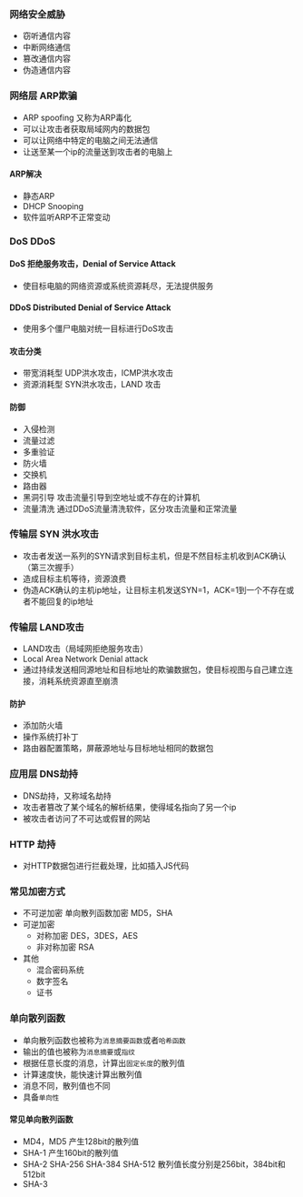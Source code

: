 ### 网络安全威胁
- 窃听通信内容
- 中断网络通信
- 篡改通信内容
- 伪造通信内容

### 网络层 ARP欺骗
- ARP spoofing 又称为ARP毒化
- 可以让攻击者获取局域网内的数据包
- 可以让网络中特定的电脑之间无法通信
- 让送至某一个ip的流量送到攻击者的电脑上

#### ARP解决
- 静态ARP
- DHCP Snooping
- 软件监听ARP不正常变动

### DoS DDoS
#### DoS 拒绝服务攻击，Denial of Service Attack
- 使目标电脑的网络资源或系统资源耗尽，无法提供服务

#### DDoS Distributed Denial of Service Attack
- 使用多个僵尸电脑对统一目标进行DoS攻击

#### 攻击分类
- 带宽消耗型 UDP洪水攻击，ICMP洪水攻击
- 资源消耗型 SYN洪水攻击，LAND 攻击

#### 防御
- 入侵检测
- 流量过滤
- 多重验证
- 防火墙
- 交换机
- 路由器
- 黑洞引导 攻击流量引导到空地址或不存在的计算机
- 流量清洗 通过DDoS流量清洗软件，区分攻击流量和正常流量

### 传输层 SYN 洪水攻击
- 攻击者发送一系列的SYN请求到目标主机，但是不然目标主机收到ACK确认（第三次握手）
- 造成目标主机等待，资源浪费
- 伪造ACK确认的主机ip地址，让目标主机发送SYN=1，ACK=1到一个不存在或者不能回复的ip地址

### 传输层 LAND攻击
- LAND攻击（局域网拒绝服务攻击）
- Local Area Network Denial attack
- 通过持续发送相同源地址和目标地址的欺骗数据包，使目标视图与自己建立连接，消耗系统资源直至崩溃

#### 防护
- 添加防火墙
- 操作系统打补丁
- 路由器配置策略，屏蔽源地址与目标地址相同的数据包


### 应用层 DNS劫持
- DNS劫持，又称域名劫持
- 攻击者篡改了某个域名的解析结果，使得域名指向了另一个ip
- 被攻击者访问了不可达或假冒的网站

### HTTP 劫持
- 对HTTP数据包进行拦截处理，比如插入JS代码

### 常见加密方式
- 不可逆加密 单向散列函数加密 MD5，SHA
- 可逆加密
    - 对称加密 DES，3DES，AES
    - 非对称加密 RSA
- 其他
    - 混合密码系统
    - 数字签名
    - 证书


### 单向散列函数
- 单向散列函数也被称为`消息摘要函数`或者`哈希函数`
- 输出的值也被称为`消息摘要`或`指纹`
- 根据任意长度的消息，计算出`固定长度`的散列值
- 计算速度快，能快速计算出散列值
- 消息不同，散列值也不同
- 具备`单向性`

#### 常见单向散列函数
- MD4，MD5 产生128bit的散列值
- SHA-1 产生160bit的散列值
- SHA-2 SHA-256 SHA-384 SHA-512 散列值长度分别是256bit，384bit和512bit
- SHA-3


